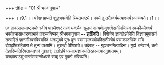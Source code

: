 +++
title = "01 श्री भगवानुवाच"

+++
।।9.1।। परेशः प्राप्यते शुद्धभक्त्येति स्थितमष्टमे। नवमे तु
तदैश्वर्यमत्याश्चर्यं प्रपञ्च्यते।।1।।  
  
एवं तावत्सप्तमाष्टमयोः स्वीयं पारमेश्वरं तत्त्वं भक्त्यैव सुलभं
नान्यथेत्युक्त्वेदानीमचिन्त्यं स्वकीयमैश्वर्यं भक्तेश्चासाधारणप्रभावं
प्रपञ्चयिष्यन् श्रीभगवानुवाच **-- इदंत्विति।** विशेषेण ज्ञायतेऽनेनेति
विज्ञानमुपासनं तत्सहितं ज्ञानमीश्वरविषयमिदं अनसूयवे पुनः पुनः
स्वमाहात्म्यवोपदिशतीत्येवं परमकारुणिके मयि दोषदृष्टिरहिताय ते तुभ्यं
वक्ष्यामि। तुशब्दो वैशिष्ट्ये। तदेवाह -- गुह्यतममित्यादिना। गुह्यं
धर्मज्ञानं; ततो देहादिव्यतिरिक्तात्मज्ञानं गुह्यतरं; ततोऽपि
परमात्मज्ञानमतिरहस्यत्वाद्गुह्यतमम्। यज्ज्ञात्वाऽशुभात्संसारान्मोक्ष्यसे
सद्य एव मुक्तो भविष्यति।
